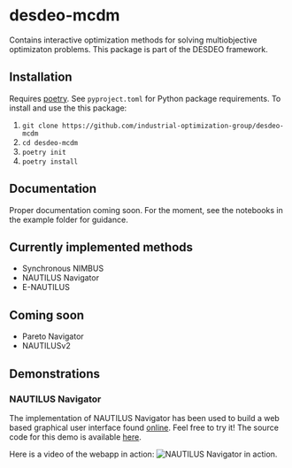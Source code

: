 # desdeo-mcdm

Contains interactive optimization methods for solving multiobjective optimizaton problems. This package is part of the DESDEO framework.

## Installation

Requires [poetry](https://python-poetry.org/). See `pyproject.toml` for Python package requirements. To install and use the this package:

1. `git clone https://github.com/industrial-optimization-group/desdeo-mcdm`
2. `cd desdeo-mcdm`
3. `poetry init`
4. `poetry install`

## Documentation

Proper documentation coming soon. For the moment, see the notebooks in the example folder for guidance.

## Currently implemented methods

- Synchronous NIMBUS
- NAUTILUS Navigator
- E-NAUTILUS

## Coming soon

- Pareto Navigator
- NAUTILUSv2

## Demonstrations

### NAUTILUS Navigator

The implementation of NAUTILUS Navigator has been used to build a web based graphical user interface found [online](https://dash.misitano.xyz). Feel free to try it! The source code for this demo is available [here](https://github.com/gialmisi/desdeo-dash).

Here is a video of the webapp in action:
![NAUTILUS Navigator in action.](https://github.com/industrial-optimization-group/desdeo-mcdm/blob/master/assets/nautilus_nav_demo.gif "A gif of the demo in action.")

